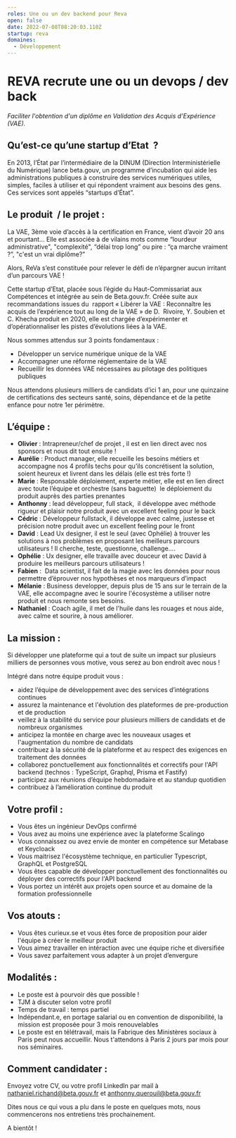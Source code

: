 ```yaml
---
roles: Une ou un dev backend pour Reva
open: false
date: 2022-07-08T08:20:03.110Z
startup: reva
domaines:
  - Développement
---
```

# REVA recrute une ou un devops / dev back

*Faciliter l'obtention d'un diplôme en Validation des Acquis d'Expérience (VAE).*



## Qu’est-ce qu’une startup d’Etat  ?

En 2013, l’État par l’intermédiaire de la DINUM (Direction Interministérielle du Numérique) lance beta.gouv, un programme d’incubation qui aide les administrations publiques à construire des services numériques utiles, simples, faciles à utiliser et qui répondent vraiment aux besoins des gens. Ces services sont appelés “startups d’État”.



## Le produit  / le projet :   

La VAE, 3ème voie d’accès à la certification en France, vient d’avoir 20 ans et pourtant… Elle est associée à de vilains mots comme “lourdeur administrative", "complexité", “délai trop long” ou pire : “ça marche vraiment ?”, "c'est un vrai diplôme?”

Alors, ReVa s’est constituée pour relever le défi de n’épargner aucun irritant d’un parcours VAE !

Cette startup d’Etat, placée sous l’égide du Haut-Commissariat aux  Compétences et intégrée au sein de Beta.gouv.fr. Créée suite aux recommandations issues du  rapport « Libérer la VAE : Reconnaître les acquis de l’expérience tout au long de la VAE » de D.  Rivoire, Y. Soubien et C. Khecha produit en 2020, elle est chargée d’expérimenter et  d’opérationnaliser les pistes d’évolutions liées à la VAE.  

Nous sommes attendus sur 3 points fondamentaux :

* Développer un service numérique unique de la VAE
* Accompagner une réforme réglementaire de la VAE
* Recueillir les données VAE nécessaires au pilotage des politiques publiques

Nous attendons plusieurs milliers de candidats d’ici 1 an, pour une quinzaine de certifications des secteurs santé, soins, dépendance et de la petite enfance pour notre 1er périmètre.



## L’équipe :

* **Olivier** : Intrapreneur/chef de projet , il est en lien direct avec nos sponsors et nous dit tout ensuite !
* **Aurélie** : Product manager, elle recueille les besoins métiers et accompagne nos 4 profils techs pour qu’ils concrétisent la solution, soient heureux et livrent dans les délais (elle est très forte !)
* **Marie** : Responsable déploiement, experte métier, elle est en lien direct avec toute l’équipe et orchestre (sans baguette)  le déploiement du produit auprès des parties prenantes
* **Anthonny** : lead développeur, full stack,  il développe avec méthode rigueur et plaisir notre produit avec un excellent feeling pour le back
* **Cédric** : Développeur fullstack, il développe avec calme, justesse et précision notre produit avec un excellent feeling pour le front
* **David** : Lead Ux designer, il est le seul (avec Ophélie) à trouver les solutions à nos problèmes en proposant les meilleurs parcours utilisateurs ! Il cherche, teste, questionne, challenge….
* **Ophélie** : Ux designer, elle travaille avec douceur et avec David à produire les meilleurs parcours utilisateurs !
* **Fabien** :  Data scientist, il fait de la magie avec les données pour nous permettre d’éprouver nos hypothèses et nos marqueurs d’impact
* **Mélanie** : Business developper, depuis plus de 15 ans sur le terrain de la VAE, elle accompagne avec le sourire l'écosystème a utiliser notre produit et nous remonte ses besoins.
* **Nathaniel** : Coach agile, il met de l'huile dans les rouages et nous aide, avec calme et sourire, à nous améliorer.



## La mission :

Si développer une plateforme qui a tout de suite un impact sur plusieurs milliers de personnes vous motive, vous serez au bon endroit avec nous !

Intégré dans notre équipe produit vous :

* aidez l’équipe de développement avec des services d’intégrations continues
* assurez la maintenance et l'évolution des plateformes de pre-production et de production
* veillez à la stabilité du service pour plusieurs milliers de candidats et de nombreux organismes
* anticipez la montée en charge avec les nouveaux usages et l'augmentation du nombre de candidats
* contribuez à la sécurité de la plateforme et au respect des exigences en traitement des données
* collaborez ponctuellement aux fonctionnalités et correctifs pour l'API backend (technos : TypeScript, Graphql, Prisma et Fastify)
* participez aux réunions d’équipe hebdomadaire et au standup quotidien
* contribuez à l’amélioration continue du produit


## Votre profil :

* Vous êtes un ingénieur DevOps confirmé
* Vous avez au moins une expérience avec la plateforme Scalingo
* Vous connaissez ou avez envie de monter en compétence sur Metabase et Keycloack
* Vous maitrisez l'écosystème technique, en particulier Typescript, GraphQL et PostgreSQL
* Vous êtes capable de développer ponctuellement des fonctionnalités ou déployer des correctifs pour l'API backend
* Vous portez un intérêt aux projets open source et au domaine de la formation professionnelle



## Vos atouts :

* Vous êtes curieux.se et vous êtes force de proposition pour aider l'équipe à créer le meilleur produit
* Vous aimez travailler en intéraction avec une équipe riche et diversifiée
* Vous savez parfaitement vous adapter à un projet d’envergure



## Modalités :

* Le poste est à pourvoir dès que possible !
* TJM à discuter selon votre profil
* Temps de travail : temps partiel
* Indépendant.e, en portage salarial ou en convention de disponibilité, la mission est proposée pour 3 mois renouvelables
* Le poste est en télétravail, mais la Fabrique des Ministères sociaux à Paris peut nous accueillir. Nous t'attendons à Paris 2 jours par mois pour nos séminaires.



## Comment candidater :   

Envoyez votre CV, ou votre profil LinkedIn par mail à [nathaniel.richand@beta.gouv.fr](mailto:nathaniel.richand@beta.gouv.fr) et [anthonny.querouil@beta.gouv.fr](mailto:anthonny.querouil@beta.gouv.fr)

Dites nous ce qui vous a plu dans le poste en quelques mots, nous commencerons nos entretiens très prochainement.  

A bientôt !
